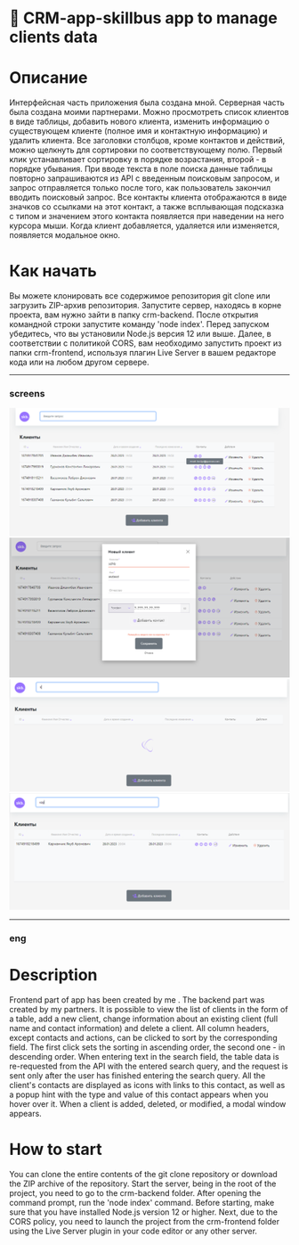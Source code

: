 # 💾 CRM-app-skillbus app to manage clients data
# Описание <br>
Интерфейсная часть приложения была создана мной. Серверная часть была создана моими партнерами. Можно просмотреть список клиентов в виде таблицы, добавить нового клиента, изменить информацию о существующем клиенте (полное имя и контактную информацию) и удалить клиента. Все заголовки столбцов, кроме контактов и действий, можно щелкнуть для сортировки по соответствующему полю. Первый клик устанавливает сортировку в порядке возрастания, второй - в порядке убывания. При вводе текста в поле поиска данные таблицы повторно запрашиваются из API с введенным поисковым запросом, и запрос отправляется только после того, как пользователь закончил вводить поисковый запрос. Все контакты клиента отображаются в виде значков со ссылками на этот контакт, а также всплывающая подсказка с типом и значением этого контакта появляется при наведении на него курсора мыши. Когда клиент добавляется, удаляется или изменяется, появляется модальное окно.
# Как начать
Вы можете клонировать все содержимое репозитория git clone <this repo> или загрузить ZIP-архив репозитория.
Запустите сервер, находясь в корне проекта, вам нужно зайти в папку crm-backend. После открытия командной строки запустите команду 'node index'. Перед запуском убедитесь, что вы установили Node.js версия 12 или выше.
Далее, в соответствии с политикой CORS, вам необходимо запустить проект из папки crm-frontend, используя плагин Live Server в вашем редакторе кода или на любом другом сервере.
___
### screens
![main-screenshot](https://github.com/Sergey-Karpov/CRM-app-skillbus/blob/main/screens/main.png)
![add client](https://github.com/Sergey-Karpov/CRM-app-skillbus/blob/main/screens/add-client.png)
![load](https://github.com/Sergey-Karpov/CRM-app-skillbus/blob/main/screens/load.png)
![load](https://github.com/Sergey-Karpov/CRM-app-skillbus/blob/main/screens/search.png)
___
### eng
# Description <br>
Frontend part of app has been created by me . The backend part was created by my partners.  It is possible to view the list of clients in the form of a table, add a new client, change information about an existing client (full name and contact information) and delete a client. All column headers, except contacts and actions, can be clicked to sort by the corresponding field. The first click sets the sorting in ascending order, the second one - in descending order. When entering text in the search field, the table data is re-requested from the API with the entered search query, and the request is sent only after the user has finished entering the search query. All the client's contacts are displayed as icons with links to this contact, as well as a popup hint with the type and value of this contact appears when you hover over it. When a client is added, deleted, or modified, a modal window appears.
# How to start
You can clone the entire contents of the git clone <this repo> repository or download the ZIP archive of the repository.
Start the server, being in the root of the project, you need to go to the crm-backend folder. After opening the command prompt, run the 'node index' command. Before starting, make sure that you have installed Node.js version 12 or higher.
Next, due to the CORS policy, you need to launch the project from the crm-frontend folder using the Live Server plugin in your code editor or any other server.

